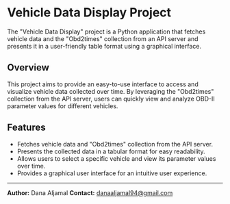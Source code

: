 # Vehicle Data Display Project

The "Vehicle Data Display" project is a Python application that fetches vehicle data and the "Obd2times" collection from an API server and presents it in a user-friendly table format using a graphical interface.

## Overview

This project aims to provide an easy-to-use interface to access and visualize vehicle data collected over time. By leveraging the "Obd2times" collection from the API server, users can quickly view and analyze OBD-II parameter values for different vehicles.

## Features

- Fetches vehicle data and "Obd2times" collection from the API server.
- Presents the collected data in a tabular format for easy readability.
- Allows users to select a specific vehicle and view its parameter values over time.
- Provides a graphical user interface for an intuitive user experience.


---
**Author:** Dana Aljamal
**Contact:** danaaljamal94@gmail.com
